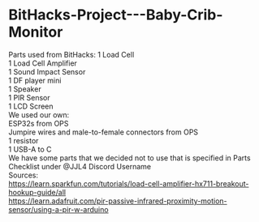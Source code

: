 # BitHacks-Project---Baby-Crib-Monitor
Parts used from BitHacks:
1 Load Cell <br/>
1 Load Cell Amplifier <br/>
1 Sound Impact Sensor <br/>
1 DF player mini <br/>
1 Speaker <br/>
1 PIR Sensor <br/>
1 LCD Screen <br/>
We used our own: <br/>
ESP32s from OPS <br/>
Jumpire wires and male-to-female connectors from OPS <br/>
1 resistor <br/>
1 USB-A to C <br/>
We have some parts that we decided not to use that is specified in Parts Checklist under @JJL4 Discord Username <br/>
Sources: <br/>
https://learn.sparkfun.com/tutorials/load-cell-amplifier-hx711-breakout-hookup-guide/all <br/>
https://learn.adafruit.com/pir-passive-infrared-proximity-motion-sensor/using-a-pir-w-arduino <br/>
